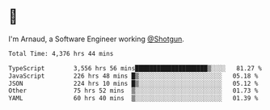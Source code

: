 # 👋

I'm Arnaud, a Software Engineer working [@Shotgun](https://shotgun.live).

<!--START_SECTION:waka-->

```txt
Total Time: 4,376 hrs 44 mins

TypeScript        3,556 hrs 56 mins████████████████████▒░░░░   81.27 %
JavaScript        226 hrs 48 mins █▒░░░░░░░░░░░░░░░░░░░░░░░   05.18 %
JSON              224 hrs 10 mins █▒░░░░░░░░░░░░░░░░░░░░░░░   05.12 %
Other             75 hrs 52 mins  ▒░░░░░░░░░░░░░░░░░░░░░░░░   01.73 %
YAML              60 hrs 40 mins  ▒░░░░░░░░░░░░░░░░░░░░░░░░   01.39 %
```

<!--END_SECTION:waka-->
